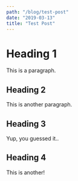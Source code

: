 ```yaml
---
path: "/blog/test-post"
date: "2019-03-13"
title: "Test Post"
---
```


# Heading 1

This is a paragraph.

## Heading 2

This is another paragraph.

## Heading 3

Yup, you guessed it..

## Heading 4

This is another!